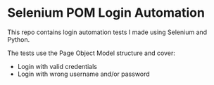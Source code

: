 # Selenium POM Login Automation

This repo contains login automation tests I made using Selenium and Python.

The tests use the Page Object Model structure and cover:
- Login with valid credentials
- Login with wrong username and/or password
